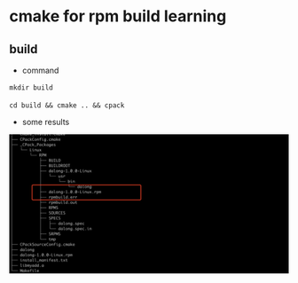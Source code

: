 # cmake for rpm build learning


## build

* command

```code
mkdir build

cd build && cmake .. && cpack
```

* some results

![images](./images/WX20231108-122832@2x.png)
